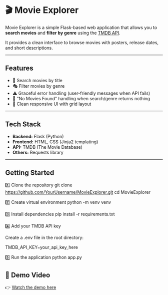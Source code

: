 # 🎬 Movie Explorer

Movie Explorer is a simple Flask-based web application that allows you to **search movies** and **filter by genre** using the [TMDB API](https://www.themoviedb.org/documentation/api).  

It provides a clean interface to browse movies with posters, release dates, and short descriptions.  

---

## Features
- 🔎 Search movies by title  
- 🎭 Filter movies by genre  
- ⚠️ Graceful error handling (user-friendly messages when API fails)  
- 📌 "No Movies Found" handling when search/genre returns nothing  
- 🎨 Clean responsive UI with grid layout  

---

## Tech Stack
- **Backend:** Flask (Python)  
- **Frontend:** HTML, CSS (Jinja2 templating)  
- **API:** TMDB (The Movie Database)  
- **Others:** Requests library  

---

## Getting Started
1️⃣ Clone the repository
git clone https://github.com/YourUsername/MovieExplorer.git
cd MovieExplorer

2️⃣ Create virtual environment
python -m venv venv

3️⃣ Install dependencies
pip install -r requirements.txt

4️⃣ Add your TMDB API key

Create a .env file in the root directory:

TMDB_API_KEY=your_api_key_here

5️⃣ Run the application
python app.py

## 🎥 Demo Video  

👉 [Watch the demo here](https://drive.google.com/file/d/1uz3cq08nspjfpfvNjKR_5ldj4g1VxZVP/view?usp=sharing) 
